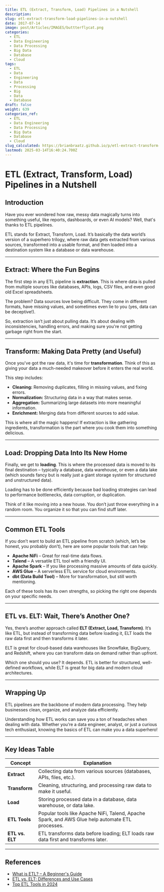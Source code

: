 ```yaml
---
title: ETL (Extract, Transform, Load) Pipelines in a Nutshell
description: 
slug: etl-extract-transform-load-pipelines-in-a-nutshell
date: 2017-07-14
image: post/Articles/IMAGES/buttterflycat.png
categories:
  - ETL
  - Data Engineering
  - Data Processing
  - Big Data
  - Database
  - Cloud
tags:
  - ETL
  - Data
  - Engineering
  - Data
  - Processing
  - Big
  - Data
  - Database
draft: false
weight: 639
categories_ref:
  - ETL
  - Data Engineering
  - Data Processing
  - Big Data
  - Database
  - Cloud
slug_calculated: https://brianbraatz.github.io/p/etl-extract-transform-load-pipelines-in-a-nutshell
lastmod: 2025-03-14T16:40:24.700Z
---
```

# ETL (Extract, Transform, Load) Pipelines in a Nutshell

## Introduction

Have you ever wondered how raw, messy data magically turns into something useful, like reports, dashboards, or even AI models? Well, that's thanks to ETL pipelines.

ETL stands for Extract, Transform, Load. It’s basically the data world’s version of a superhero trilogy, where raw data gets extracted from various sources, transformed into a usable format, and then loaded into a destination system like a database or data warehouse.

***

## Extract: Where the Fun Begins

The first step in any ETL pipeline is **extraction**. This is where data is pulled from multiple sources like databases, APIs, logs, CSV files, and even good old Excel spreadsheets.

The problem? Data sources love being difficult. They come in different formats, have missing values, and sometimes even lie to you (yes, data can be deceptive!).

So, extraction isn’t just about pulling data. It’s about dealing with inconsistencies, handling errors, and making sure you're not getting garbage right from the start.

***

## Transform: Making Data Pretty (and Useful)

Once you've got the raw data, it's time for **transformation**. Think of this as giving your data a much-needed makeover before it enters the real world.

This step includes:

* **Cleaning:** Removing duplicates, filling in missing values, and fixing errors.
* **Normalization:** Structuring data in a way that makes sense.
* **Aggregation:** Summarizing large datasets into more meaningful information.
* **Enrichment:** Merging data from different sources to add value.

This is where all the magic happens! If extraction is like gathering ingredients, transformation is the part where you cook them into something delicious.

***

## Load: Dropping Data Into Its New Home

Finally, we get to **loading**. This is where the processed data is moved to its final destination – typically a database, data warehouse, or even a data lake (which sounds fancy but is really just a giant storage system for structured and unstructured data).

Loading has to be done efficiently because bad loading strategies can lead to performance bottlenecks, data corruption, or duplication.

Think of it like moving into a new house. You don’t just throw everything in a random room. You organize it so that you can find stuff later.

***

## Common ETL Tools

If you don’t want to build an ETL pipeline from scratch (which, let’s be honest, you probably don’t), here are some popular tools that can help:

* **Apache NiFi** – Great for real-time data flows.
* **Talend** – A versatile ETL tool with a friendly UI.
* **Apache Spark** – If you like processing massive amounts of data quickly.
* **AWS Glue** – A serverless ETL service for cloud environments.
* **dbt (Data Build Tool)** – More for transformation, but still worth mentioning.

Each of these tools has its own strengths, so picking the right one depends on your specific needs.

***

## ETL vs. ELT: Wait, There’s Another One?

Yes, there’s another approach called **ELT (Extract, Load, Transform)**. It’s like ETL, but instead of transforming data before loading it, ELT loads the raw data first and then transforms it later.

ELT is great for cloud-based data warehouses like Snowflake, BigQuery, and Redshift, where you can transform data on demand rather than upfront.

Which one should you use? It depends. ETL is better for structured, well-defined workflows, while ELT is great for big data and modern cloud architectures.

***

## Wrapping Up

ETL pipelines are the backbone of modern data processing. They help businesses clean, organize, and analyze data efficiently.

Understanding how ETL works can save you a ton of headaches when dealing with data. Whether you’re a data engineer, analyst, or just a curious tech enthusiast, knowing the basics of ETL can make you a data superhero!

***

## Key Ideas Table

| Concept         | Explanation                                                                                     |
| --------------- | ----------------------------------------------------------------------------------------------- |
| **Extract**     | Collecting data from various sources (databases, APIs, files, etc.).                            |
| **Transform**   | Cleaning, structuring, and processing raw data to make it useful.                               |
| **Load**        | Storing processed data in a database, data warehouse, or data lake.                             |
| **ETL Tools**   | Popular tools like Apache NiFi, Talend, Apache Spark, and AWS Glue help automate ETL processes. |
| **ETL vs. ELT** | ETL transforms data before loading; ELT loads raw data first and transforms later.              |

***

## References

* [What is ETL? – A Beginner's Guide](https://www.dataversity.net/what-is-etl/)
* [ETL vs. ELT: Differences and Use Cases](https://towardsdatascience.com/etl-vs-elt-which-one-should-you-use-6a270b98fdb6)
* [Top ETL Tools in 2024](https://www.analyticsvidhya.com/blog/2023/12/best-etl-tools/)
